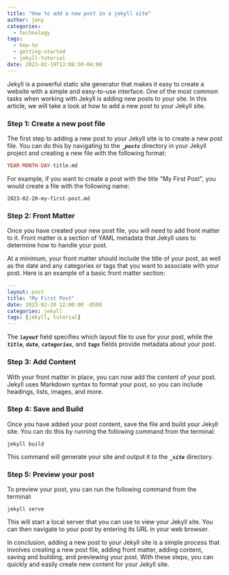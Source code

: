 ```yaml
---
title: "How to add a new post in a jekyll site"
author: jeny
categories:
  - technology
tags:
  - how-to
  - getting-started
  - jekyll-tutorial
date: 2023-02-19T13:08:50-04:00
---
```

Jekyll is a powerful static site generator that makes it easy to create a website with a simple and easy-to-use interface. One of the most common tasks when working with Jekyll is adding new posts to your site. In this article, we will take a look at how to add a new post to your Jekyll site.

### Step 1: Create a new post file
The first step to adding a new post to your Jekyll site is to create a new post file. You can do this by navigating to the ***`_posts`*** directory in your Jekyll project and creating a new file with the following format:

```sql
YEAR-MONTH-DAY-title.md
```

For example, if you want to create a post with the title "My First Post", you would create a file with the following name:

```
2023-02-20-my-first-post.md
```

### Step 2: Front Matter
Once you have created your new post file, you will need to add front matter to it. Front matter is a section of YAML metadata that Jekyll uses to determine how to handle your post.

At a minimum, your front matter should include the title of your post, as well as the date and any categories or tags that you want to associate with your post. Here is an example of a basic front matter section:

```yaml
---
layout: post
title: "My First Post"
date: 2023-02-20 12:00:00 -0500
categories: jekyll
tags: [jekyll, tutorial]
---
```

The ***`layout`*** field specifies which layout file to use for your post, while the ***`title`***, ***`date`***, ***`categories`***, and ***`tags`*** fields provide metadata about your post.

### Step 3: Add Content
With your front matter in place, you can now add the content of your post. Jekyll uses Markdown syntax to format your post, so you can include headings, lists, images, and more.

### Step 4: Save and Build
Once you have added your post content, save the file and build your Jekyll site. You can do this by running the following command from the terminal:

```
jekyll build
```

This command will generate your site and output it to the ***`_site`*** directory.

### Step 5: Preview your post
To preview your post, you can run the following command from the terminal:

```
jekyll serve
```

This will start a local server that you can use to view your Jekyll site. You can then navigate to your post by entering its URL in your web browser.

In conclusion, adding a new post to your Jekyll site is a simple process that involves creating a new post file, adding front matter, adding content, saving and building, and previewing your post. With these steps, you can quickly and easily create new content for your Jekyll site.

